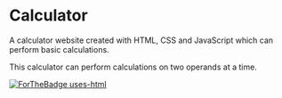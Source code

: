 # Calculator
A calculator website created with HTML, CSS and JavaScript which can perform basic calculations.

This calculator can perform calculations on two operands at a time.


[![ForTheBadge uses-html](http://FortheBadge.com/images/uses-html.svg)](http://ForTheBadge.com)
